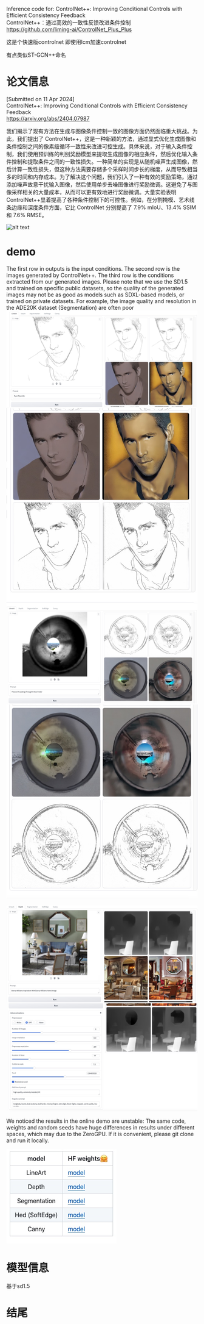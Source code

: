 Inference code for: ControlNet++: Improving Conditional Controls with Efficient Consistency Feedback     
ControlNet++：通过高效的一致性反馈改进条件控制    
https://github.com/liming-ai/ControlNet_Plus_Plus   

这是个快速版controlnet 即使用lcm加速controlnet

有点类似ST-GCN++命名 


# 论文信息
[Submitted on 11 Apr 2024]     
ControlNet++: Improving Conditional Controls with Efficient Consistency Feedback    
https://arxiv.org/abs/2404.07987    

我们揭示了现有方法在生成与图像条件控制一致的图像方面仍然面临重大挑战。为此，我们提出了 ControlNet++，这是一种新颖的方法，通过显式优化生成图像和条件控制之间的像素级循环一致性来改进可控生成。具体来说，对于输入条件控制，我们使用预训练的判别奖励模型来提取生成图像的相应条件，然后优化输入条件控制和提取条件之间的一致性损失。一种简单的实现是从随机噪声生成图像，然后计算一致性损失，但这种方法需要存储多个采样时间步长的梯度，从而导致相当多的时间和内存成本。为了解决这个问题，我们引入了一种有效的奖励策略，通过添加噪声故意干扰输入图像，然后使用单步去噪图像进行奖励微调。这避免了与图像采样相关的大量成本，从而可以更有效地进行奖励微调。大量实验表明ControlNet++显着提高了各种条件控制下的可控性。例如，在分割掩模、艺术线条边缘和深度条件方面，它比 ControlNet 分别提高了 7.9% mIoU、13.4% SSIM 和 7.6% RMSE。       

![alt text](assets/ControlNet_Plus_Plus/image.png)     


# demo
The first row in outputs is the input conditions. The second row is the images generated by ControlNet++. The third row is the conditions extracted from our generated images. Please note that we use the SD1.5 and trained on specific public datasets, so the quality of the generated images may not be as good as models such as SDXL-based models, or trained on private datasets. For example, the image quality and resolution in the ADE20K dataset (Segmentation) are often poor     
![alt text](assets/ControlNet_Plus_Plus/image-1.png)   
![alt text](assets/ControlNet_Plus_Plus/image-2.png)    
![alt text](assets/ControlNet_Plus_Plus/image-3.png)     
![alt text](assets/ControlNet_Plus_Plus/image-4.png)    

![alt text](assets/ControlNet_Plus_Plus/image-5.png)    
![alt text](assets/ControlNet_Plus_Plus/image-6.png)   



We noticed the results in the online demo are unstable: The same code, weights and random seeds have huge differences in results under different spaces, which may due to the ZeroGPU. If it is convenient, please git clone and run it locally.


![alt text](assets/ControlNet_Plus_Plus/image-7.png)   




# 模型信息
基于sd1.5












# 结尾

